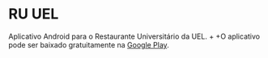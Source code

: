  RU UEL
 ==
 Aplicativo Android para o Restaurante Universitário da UEL.
+
+O aplicativo pode ser baixado gratuitamente na [Google Play](https://play.google.com/store/apps/details?id=com.felintovellone.ru.uel).
